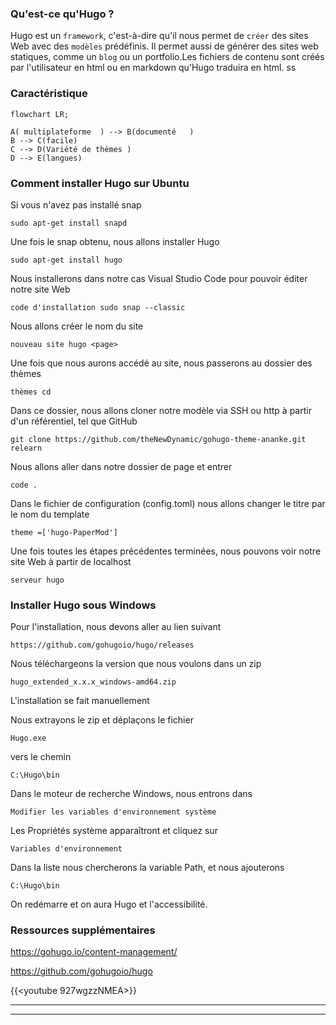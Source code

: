 ### Qu'est-ce qu'Hugo ?

Hugo est un `framework`, c'est-à-dire qu'il nous permet de `créer` des sites Web avec des `modèles` prédéfinis. Il permet aussi de générer des sites web statiques, comme un `blog` ou un portfolio.Les fichiers de contenu sont créés par l'utilisateur en html ou en markdown qu'Hugo traduira en html.
ss
### Caractéristique
```mermaid
flowchart LR;

A( multiplateforme  ) --> B(documenté   ) 
B --> C(facile)
C --> D(Variété de thèmes )
D --> E(langues)
```

### Comment installer Hugo sur Ubuntu

Si vous n'avez pas installé snap 
```
sudo apt-get install snapd
```

Une fois le snap obtenu, nous allons installer Hugo 
```
sudo apt-get install hugo
```

Nous installerons dans notre cas Visual Studio Code pour pouvoir éditer notre site Web
```
code d'installation sudo snap --classic
```

Nous allons créer le nom du site 
```
nouveau site hugo <page>
```

Une fois que nous aurons accédé au site, nous passerons au dossier des thèmes 
```
thèmes cd
```

Dans ce dossier, nous allons cloner notre modèle via SSH ou http à partir d'un référentiel, tel que GitHub 
```
git clone https://github.com/theNewDynamic/gohugo-theme-ananke.git relearn
```

Nous allons aller dans notre dossier de page et entrer 
```
code .
```

Dans le fichier de configuration (config.toml) nous allons changer le titre par le nom du template 
```
theme =['hugo-PaperMod']
```

Une fois toutes les étapes précédentes terminées, nous pouvons voir notre site Web à partir de localhost 
```
serveur hugo
```


### Installer Hugo sous Windows

Pour l'installation, nous devons aller au lien suivant
```
https://github.com/gohugoio/hugo/releases
```

Nous téléchargeons la version que nous voulons dans un zip
```
hugo_extended_x.x.x_windows-amd64.zip
```

L'installation se fait manuellement

Nous extrayons le zip et déplaçons le fichier 
```
Hugo.exe
```

vers le chemin 
```
C:\Hugo\bin 
```

Dans le moteur de recherche Windows, nous entrons dans 
```
Modifier les variables d'environnement système
```

Les Propriétés système apparaîtront et cliquez sur 
```
Variables d'environnement
```

Dans la liste nous chercherons la variable Path, et nous ajouterons 
```
C:\Hugo\bin
```

On redémarre et on aura Hugo et l'accessibilité.


### Ressources supplémentaires

https://gohugo.io/content-management/

https://github.com/gohugoio/hugo


{{<youtube 927wgzzNMEA>}}

---


---
